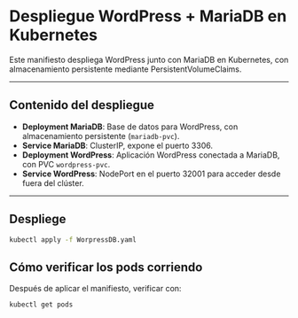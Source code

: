 # Despliegue WordPress + MariaDB en Kubernetes

Este manifiesto despliega WordPress junto con MariaDB en Kubernetes, con almacenamiento persistente mediante PersistentVolumeClaims.

---

## Contenido del despliegue

- **Deployment MariaDB**: Base de datos para WordPress, con almacenamiento persistente (`mariadb-pvc`).
- **Service MariaDB**: ClusterIP, expone el puerto 3306.
- **Deployment WordPress**: Aplicación WordPress conectada a MariaDB, con PVC `wordpress-pvc`.
- **Service WordPress**: NodePort en el puerto 32001 para acceder desde fuera del clúster.

---

## Despliege
```bash
kubectl apply -f WorpressDB.yaml
```
## Cómo verificar los pods corriendo
Después de aplicar el manifiesto, verificar con:

```bash
kubectl get pods
```
